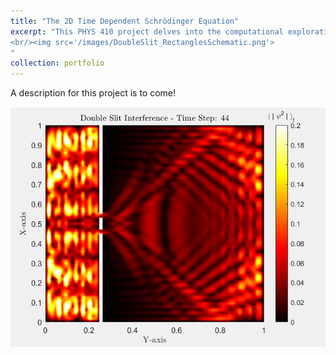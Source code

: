```yaml
---
title: "The 2D Time Dependent Schrödinger Equation"
excerpt: "This PHYS 410 project delves into the computational exploration of quantum phenomena, focusing on solving the one-dimensional and two-dimensional time-dependent Schrödinger equations. In the one-dimensional case, the implementation involves discretization and the Crank-Nicolson method, with convergence testing and numerical experiments revealing the behavior of quantum particles interacting with barriers and wells. The two-dimensional extension utilizes the Alternating Direction Implicit (ADI) technique, offering a nuanced perspective on quantum dynamics in a broader spatial context. Numerical experiments, including scattering off various potentials and through double slits, illuminate complex phenomena such as self-interference. The project not only underscores the intricacies of quantum mechanics but also showcases the robustness of computational methods in simulating and visualizing these phenomena.
<br/><img src='/images/DoubleSlit_RectanglesSchematic.png'>
"
collection: portfolio
---
```


A description for this project is to come!

![Double Slit Example!](/images/DoubleSlit_RectanglesSchematic.png)

